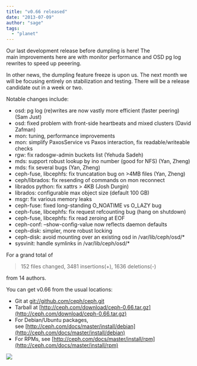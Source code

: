 ```yaml
---
title: "v0.66 released"
date: "2013-07-09"
author: "sage"
tags: 
  - "planet"
---
```


Our last development release before dumpling is here! The main improvements here are with monitor performance and OSD pg log rewrites to speed up peeering.

In other news, the dumpling feature freeze is upon us. The next month we will be focusing entirely on stabilization and testing. There will be a release candidate out in a week or two.

Notable changes include:

- osd: pg log (re)writes are now vastly more efficient (faster peering) (Sam Just)
- osd: fixed problem with front-side heartbeats and mixed clusters (David Zafman)
- mon: tuning, performance improvements
- mon: simplify PaxosService vs Paxos interaction, fix readable/writeable checks
- rgw: fix radosgw-admin buckets list (Yehuda Sadeh)
- mds: support robust lookup by ino number (good for NFS) (Yan, Zheng)
- mds: fix several bugs (Yan, Zheng)
- ceph-fuse, libcephfs: fix truncatation bug on >4MB files (Yan, Zheng)
- ceph/librados: fix resending of commands on mon reconnect
- librados python: fix xattrs > 4KB (Josh Durgin)
- librados: configurable max object size (default 100 GB)
- msgr: fix various memory leaks
- ceph-fuse: fixed long-standing O\_NOATIME vs O\_LAZY bug
- ceph-fuse, libcephfs: fix request refcounting bug (hang on shutdown)
- ceph-fuse, libcephfs: fix read zeroing at EOF
- ceph-conf: –show-config-value now reflects daemon defaults
- ceph-disk: simpler, more robust locking
- ceph-disk: avoid mounting over an existing osd in /var/lib/ceph/osd/\*
- sysvinit: handle symlinks in /var/lib/ceph/osd/\*

For a grand total of

> 152 files changed, 3481 insertions(+), 1636 deletions(-)

from 14 authors.

You can get v0.66 from the usual locations:

- Git at [git://github.com/ceph/ceph.git](http://github.com/ceph/ceph)
- Tarball at [http://ceph.com/download/ceph-0.66.tar.gz](http://ceph.com/download/ceph-0.66.tar.gz)
- For Debian/Ubuntu packages, see [http://ceph.com/docs/master/install/debian](http://ceph.com/docs/master/install/debian)
- For RPMs, see [http://ceph.com/docs/master/install/rpm](http://ceph.com/docs/master/install/rpm)

![](http://track.hubspot.com/__ptq.gif?a=268973&k=14&bu=http://ceph.com&r=http://ceph.com/releases/v0-66-released/&bvt=rss&p=wordpress)
